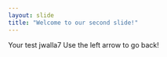 ```yaml
---
layout: slide
title: "Welcome to our second slide!"
---
```

Your test jwalla7
Use the left arrow to go back!
